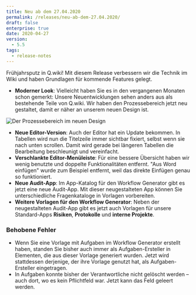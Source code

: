 ```yaml
---
title: Neu ab dem 27.04.2020
permalink: /releases/neu-ab-dem-27.04.2020/
draft: false
enterprise: true
date: 2020-04-27
version:
  - 5.5
tags:
  - release-notes
---
```

Frühjahrsputz in Q.wiki! Mit diesem Release verbessern wir die Technik im Wiki und haben Grundlagen für kommende Features gelegt.

* **Moderner Look**: Vielleicht haben Sie es in den vergangenen Monaten schon gemerkt: Unsere Neuentwicklungen sehen anders aus als bestehende Teile von Q.wiki. Wir haben den Prozessebereich jetzt neu gestaltet, damit er näher an unserem neuen Design ist.

![Der Prozessebereich im neuen Design](/images/release-notes/5_5_redesign.jpg)

* **Neue Editor-Version**: Auch der Editor hat ein Update bekommen. In Tabellen wird nun die Titelzeile immer sichtbar fixiert, selbst wenn sie nach unten scrollen. Damit wird gerade bei längeren Tabellen die Bearbeitung beschleunigt und vereinfacht.
* **Verschlankte Editor-Menüleiste**: Für eine bessere Übersicht haben wir wenig benutzte und doppelte Funktionalitäten entfernt. "Aus Word einfügen" wurde zum Beispiel entfernt, weil das direkte Einfügen genau so funktioniert.
* **Neue Audit-App**: Im App-Katalog für den Workflow Generator gibt es jetzt eine neue Audit-App. Mit dieser neugestalteten App können Sie unterschiedliche Fragenkataloge in Vorlagen vorbereiten.
* **Weitere Vorlagen für den Workflow Generator**: Neben der neugestalteten Audit-App gibt es jetzt auch Vorlagen für unsere Standard-Apps **Risiken**, **Protokolle** und **interne Projekte**.

### Behobene Fehler

* Wenn Sie eine Vorlage mit Aufgaben im Workflow Generator erstellt haben, standen Sie bisher auch immer als Aufgaben-Ersteller in Elementen, die aus dieser Vorlage generiert wurden. Jetzt wird stattdessen derjenige, der ihre Vorlage genutzt hat, als Aufgaben-Ersteller eingetragen.
* In Aufgaben konnte bisher der Verantwortliche nicht gelöscht werden – auch dort, wo es kein Pflichtfeld war. Jetzt kann das Feld geleert werden.
